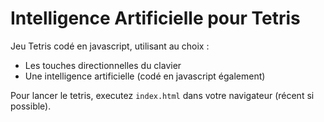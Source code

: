 Intelligence Artificielle pour Tetris
=================

Jeu Tetris codé en javascript, utilisant au choix :
- Les touches directionnelles du clavier
- Une intelligence artificielle (codé en javascript également)

Pour lancer le tetris, executez `index.html` dans votre navigateur (récent si possible).
